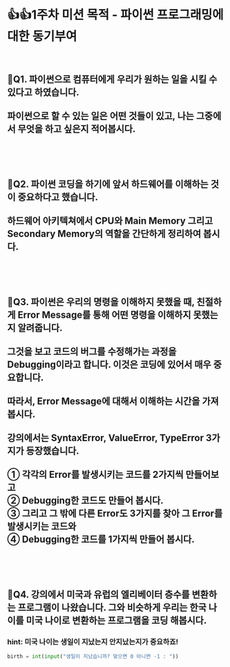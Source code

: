 
  
# 👍👍1주차 미션 목적 - 파이썬 프로그래밍에 대한 동기부여

 
<br>
 
## 📌Q1. 파이썬으로 컴퓨터에게 우리가 원하는 일을 시킬 수 있다고 하였습니다.<br><br>파이썬으로 할 수 있는 일은 어떤 것들이 있고, 나는 그중에서 무엇을 하고 싶은지 적어봅시다.

 





<br><br><br>


 

## 📌Q2. 파이썬 코딩을 하기에 앞서 하드웨어를 이해하는 것이 중요하다고 했습니다.<br><br>하드웨어 아키텍쳐에서 CPU와 Main Memory 그리고 Secondary Memory의 역할을 간단하게 정리하여 봅시다.

 

 
 
 
 
 
 <br><br><br>
 

## 📌Q3. 파이썬은 우리의 명령을 이해하지 못했을 때, 친절하게 Error Message를 통해 어떤 명령을 이해하지 못했는지 알려줍니다.<br><br>그것을 보고 코드의 버그를 수정해가는 과정을 Debugging이라고 합니다. 이것은 코딩에 있어서 매우 중요합니다.<br><br>따라서, Error Message에 대해서 이해하는 시간을 가져봅시다.<br><br>강의에서는 SyntaxError, ValueError, TypeError 3가지가 등장했습니다.<br><br>① 각각의 Error를 발생시키는 코드를 2가지씩 만들어보고<br>② Debugging한 코드도 만들어 봅시다.<br>③ 그리고 그 밖에 다른 Error도 3가지를 찾아 그 Error를 발생시키는 코드와 <br>④ Debugging한 코드를 1가지씩 만들어 봅시다.

 
 
 
 
 
 

 
 <br><br><br>
 
 
 
 
 

## 📌Q4. 강의에서 미국과 유럽의 엘리베이터 층수를 변환하는 프로그램이 나왔습니다. 그와 비슷하게 우리는 한국 나이를 미국 나이로 변환하는 프로그램을 코딩 해봅시다.

### hint: 미국 나이는 생일이 지났는지 안지났는지가 중요하죠!

```python
birth = int(input("생일이 지났습니까? 맞으면 0 아니면 -1 : "))
```
